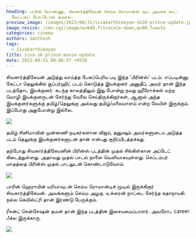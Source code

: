 ```yaml
---
heading: பாரின் பொண்ணு, சிவகார்த்திகேயன் செம்ம ரொமான்ஸ் மூட் அவங்க கூட.
  லேட்டஸ்ட் போட்டோஸ் வைரல்.
preview_image: /images/2022/08/31/sivakarthikeyan-sk20-prince-update.jpg
image_resize: /cdn-cgi/image/w=640,fit=scale-down,q=80,f=auto
categories: cinema
authors: Santhosh
tags:
  - Sivakarthikeyan
title: siva-sk-prince-movie-update
date: 2022-08-31 08:06:57 +0530
---
```



சிவகார்த்திகேயன் அடுத்து வாய்த்த பேகப்பெரிய படி இந்த 'பிரின்ஸ்' படம். எப்படின்னு கேட்டா தெலுங்கில் சூப்பர்ஹிட் படம் கொடுத்த இயக்குனர் அனுதீப், அவர் தான் இந்த படத்தோட இயக்குனர். கடந்த காலத்திலும்  இது போன்று நமது ஹீரோக்கள் மற்ற மொழி இயக்குனருடன் சேர்ந்து வேலை செய்திருக்கிறார்கள், ஆனால் அந்த இயக்குனர்களுக்கு தமிழ்/தெலுங்கு அல்லது தமிழ்/மலையாளம் என்ற லேபிள் இருக்கும். இப்போது அதுபோன்று இல்லை.

![](/images/2022/08/31/sk20-music-update-1.webp)

தமிழ் சினிமாவின் முன்னணி நடிகர்களான விஜய், தனுஷும் அவர்களுடைய அடுத்த படம் தெலுங்கு இயக்குனர்களுடன் தான் என்பது குறிப்பிடத்தக்கது.

தற்போது சிவகார்த்திகேயனின் பிரின்ஸ் படத்தின் முதல் சிங்கிள்கான அப்டேட் கிடைத்துள்ளது. அதாவது முதல் பாடல் நாளை வெளியாகவுள்ளது. செப்டம்பர் மாதத்தை பிரின்ஸ் முதல் பாடலுடன் கொண்டாடுவோம்.

![](/images/2022/08/31/sk20-music-update.webp)

பாரின் ஹெராயின் மரியாவுடன் செம்ம ரொமான்டிக் மூடில் இருக்கிறார் சிவகார்த்திகேயன். அவங்களும் செம்ம அழகு. உக்ரைன் நாட்டை சேர்ந்த கதாநாயகி. நல்ல கெமிஸ்ட்ரி தான் இரண்டு பேருக்கும்.

ரீசன்ட் சென்சேஷன் தமன் தான் இந்த படத்தின் இசையமைப்பாளர். அவரோட career பீக்ல இருக்காரு.

![](/images/2022/08/31/siva-prince-audio-1.jpg)
